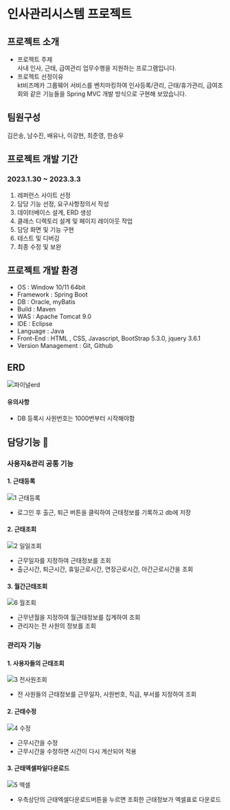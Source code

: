 # 인사관리시스템 프로젝트
## 프로젝트 소개
- 프로젝트 주제  
   사내 인사, 근태, 급여관리 업무수행을 지원하는 프로그램입니다.
- 프로젝트 선정이유  
   kt비즈메카 그룹웨어 서비스를 벤치마킹하여 인사등록/관리, 근태/휴가관리, 급여조회와 같은 기능들을 Spring MVC 개발 방식으로 구현해 보았습니다.
## 팀원구성  
김은송, 남수진, 배유나, 이강현, 최준영, 한승우
## 프로젝트 개발 기간  
### 2023.1.30 ~ 2023.3.3
1. 레퍼런스 사이트 선정
2. 담당 기능 선정, 요구사항정의서 작성
3. 데이터베이스 설계, ERD 생성
4. 클래스 디렉토리 설계 및 페이지 레이아웃 작업
5. 담당 화면 및 기능 구현
6. 테스트 및 디버깅
7. 최종 수정 및 보완
## 프로젝트 개발 환경
- OS : Window 10/11 64bit
- Framework : Spring Boot
- DB : Oracle, myBatis
- Build : Maven
- WAS : Apache Tomcat 9.0
- IDE : Eclipse
- Language : Java
- Front-End : HTML , CSS, Javascript, BootStrap 5.3.0, jquery 3.6.1
- Version Management : Git, Github
## ERD
![파이널erd](https://github.com/yunabb/final-project/assets/115030323/dba36647-2473-4f58-9106-e9ef5a7c6b9b)
#### 유의사항
- DB 등록시 사원번호는 1000번부터 시작해야함
## 담당기능 :information_desk_person:
### 사용자&관리 공통 기능
#### 1. 근태등록
![1 근태등록](https://github.com/yunabb/final-project/assets/115030323/fc9667f3-2229-48a4-94d5-b7deb9207263)
- 로그인 후 출근, 퇴근 버튼을 클릭하여 근태정보를 기록하고 db에 저장
#### 2. 근태조회
![2 일일조회](https://github.com/yunabb/final-project/assets/115030323/9a190d02-c727-4509-bce5-30671e0c89dd)
- 근무일자를 지정하여 근태정보를 조회
- 출근시간, 퇴근시간, 휴일근로시간, 연장근로시간, 야간근로시간을 조회
#### 3. 월간근태조회
![6 월조회](https://github.com/yunabb/final-project/assets/115030323/56341e40-f777-4bd3-8b31-adacfbfc2f72)
- 근무년월을 지정하여 월근태정보를 집계하여 조회
- 관리자는 전 사원의 정보를 조회
### 관리자 기능
#### 1. 사용자들의 근태조회
![3 전사원조회](https://github.com/yunabb/final-project/assets/115030323/584d668f-b6c5-4f6f-a7ab-b490eee5a136)
- 전 사원들의 근태정보를 근무일자, 사원번호, 직급, 부서를 지정하여 조회
#### 2. 근태수정
![4 수정](https://github.com/yunabb/final-project/assets/115030323/b773a896-6796-43fb-b65b-01c08c8a7531)
- 근무시간을 수정
- 근무시간을 수정하면 시간이 다시 계산되어 적용
#### 3. 근태엑셀파일다운로드
![5 엑셀](https://github.com/yunabb/final-project/assets/115030323/64d9ffc5-2d28-4d9e-9d97-9ef5afed7423)
- 우측상단의 근태엑셀다운로드버튼을 누르면 조회한 근태정보가 엑셀표로 다운로드
